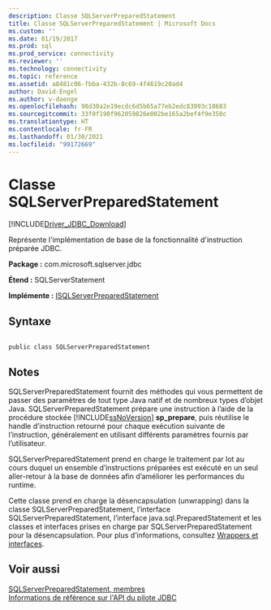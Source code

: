 ```yaml
---
description: Classe SQLServerPreparedStatement
title: Classe SQLServerPreparedStatement | Microsoft Docs
ms.custom: ''
ms.date: 01/19/2017
ms.prod: sql
ms.prod_service: connectivity
ms.reviewer: ''
ms.technology: connectivity
ms.topic: reference
ms.assetid: a8481c06-fbba-432b-8c69-4f4619c20ad4
author: David-Engel
ms.author: v-daenge
ms.openlocfilehash: 98d30a2e19ecdc6d5b65a77eb2edc83993c18683
ms.sourcegitcommit: 33f0f190f962059826e002be165a2bef4f9e350c
ms.translationtype: HT
ms.contentlocale: fr-FR
ms.lasthandoff: 01/30/2021
ms.locfileid: "99172669"
---
```

# <a name="sqlserverpreparedstatement-class"></a>Classe SQLServerPreparedStatement
[!INCLUDE[Driver_JDBC_Download](../../../includes/driver_jdbc_download.md)]

  Représente l'implémentation de base de la fonctionnalité d'instruction préparée JDBC.  
  
 **Package :** com.microsoft.sqlserver.jdbc  
  
 **Étend :** SQLServerStatement  
  
 **Implémente :** [ISQLServerPreparedStatement](../../../connect/jdbc/reference/isqlserverpreparedstatement-interface.md)  
  
## <a name="syntax"></a>Syntaxe  
  
```  
  
public class SQLServerPreparedStatement  
```  
  
## <a name="remarks"></a>Notes  
 SQLServerPreparedStatement fournit des méthodes qui vous permettent de passer des paramètres de tout type Java natif et de nombreux types d’objet Java. SQLServerPreparedStatement prépare une instruction à l’aide de la procédure stockée [!INCLUDE[ssNoVersion](../../../includes/ssnoversion-md.md)] **sp_prepare**, puis réutilise le handle d’instruction retourné pour chaque exécution suivante de l’instruction, généralement en utilisant différents paramètres fournis par l’utilisateur.  
  
 SQLServerPreparedStatement prend en charge le traitement par lot au cours duquel un ensemble d’instructions préparées est exécuté en un seul aller-retour à la base de données afin d’améliorer les performances du runtime.  
  
 Cette classe prend en charge la désencapsulation (unwrapping) dans la classe SQLServerPreparedStatement, l’interface SQLServerPreparedStatement, l’interface java.sql.PreparedStatement et les classes et interfaces prises en charge par SQLServerPreparedStatement pour la désencapsulation. Pour plus d’informations, consultez [Wrappers et interfaces](../../../connect/jdbc/wrappers-and-interfaces.md).  
  
## <a name="see-also"></a>Voir aussi  
 [SQLServerPreparedStatement, membres](../../../connect/jdbc/reference/sqlserverpreparedstatement-members.md)   
 [Informations de référence sur l'API du pilote JDBC](../../../connect/jdbc/reference/jdbc-driver-api-reference.md)  
  
  
